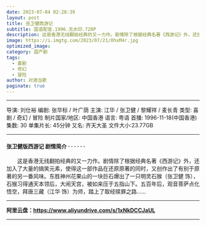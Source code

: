 ```yaml
---
date: 2023-07-04 02:28:39
layout: post
title: 张卫健西游记
subtitle: 国语配音.1996.无水印.720P 
description: 这是香港无线翻拍经典的又一力作。剧情除了根据经典名著《西游记》外，还加入了大量的搞笑元素，使得这一部作品在还原原著的同时，又创作出了有别于原著的另一番风味....
image: https://i.imgtg.com/2023/07/21/OhxM4r.jpg
optimized_image: 
category: 国产剧
tags:  
  - 喜剧
  - 奇幻
  - 冒险
author: 对酒当歌
paginate: true
---
```


---

导演: 刘仕裕
编剧: 张华标 / 叶广荫
主演: 江华 / 张卫健 / 黎耀祥 / 麦长青
类型: 喜剧 / 奇幻 / 冒险
制片国家/地区: 中国香港
语言: 粤语
首播: 1996-11-18(中国香港)
集数: 30
单集片长: 45分钟
又名: 齐天大圣
文件大小:23.77GB

---

#### 张卫健版西游记 剧情简介 · · · · · ·

　　这是香港无线翻拍经典的又一力作。剧情除了根据经典名著《西游记》外，还加入了大量的搞笑元素，使得这一部作品在还原原著的同时，又创作出了有别于原著的另一番风味。东胜神州花果山的一块巨石爆出了一只明灵石猴（张卫健 饰），石猴习得通天本领后，大闹天宫，被如来压于五指山下。五百年后，观音菩萨点化悟空，拜唐三藏（江华 饰）为师，踏上了取经赎罪之路……

---

**阿里云盘：<https://www.aliyundrive.com/s/1xNkDCCJaUL>**

---
